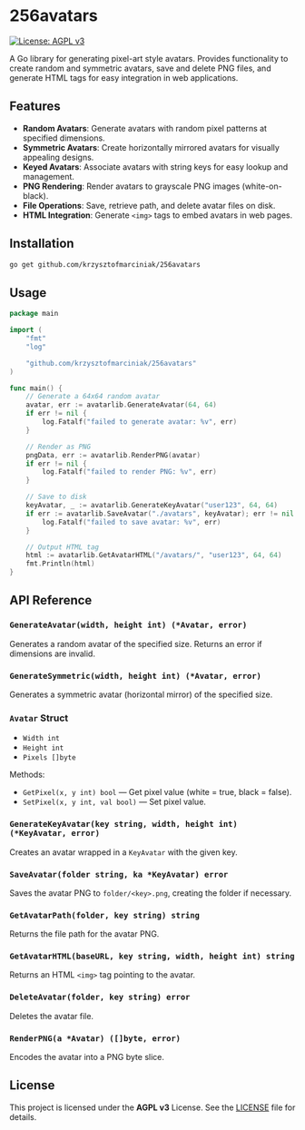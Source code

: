 # 256avatars

[![License: AGPL v3](https://img.shields.io/badge/License-AGPL_v3-blue.svg)](https://www.gnu.org/licenses/agpl-3.0.html)

A Go library for generating pixel-art style avatars. Provides functionality to create random and symmetric avatars, save and delete PNG files, and generate HTML tags for easy integration in web applications.

## Features

* **Random Avatars**: Generate avatars with random pixel patterns at specified dimensions.
* **Symmetric Avatars**: Create horizontally mirrored avatars for visually appealing designs.
* **Keyed Avatars**: Associate avatars with string keys for easy lookup and management.
* **PNG Rendering**: Render avatars to grayscale PNG images (white-on-black).
* **File Operations**: Save, retrieve path, and delete avatar files on disk.
* **HTML Integration**: Generate `<img>` tags to embed avatars in web pages.

## Installation

```bash
go get github.com/krzysztofmarciniak/256avatars
```

## Usage

```go
package main

import (
    "fmt"
    "log"

    "github.com/krzysztofmarciniak/256avatars"
)

func main() {
    // Generate a 64x64 random avatar
    avatar, err := avatarlib.GenerateAvatar(64, 64)
    if err != nil {
        log.Fatalf("failed to generate avatar: %v", err)
    }

    // Render as PNG
    pngData, err := avatarlib.RenderPNG(avatar)
    if err != nil {
        log.Fatalf("failed to render PNG: %v", err)
    }

    // Save to disk
    keyAvatar, _ := avatarlib.GenerateKeyAvatar("user123", 64, 64)
    if err := avatarlib.SaveAvatar("./avatars", keyAvatar); err != nil {
        log.Fatalf("failed to save avatar: %v", err)
    }

    // Output HTML tag
    html := avatarlib.GetAvatarHTML("/avatars/", "user123", 64, 64)
    fmt.Println(html)
}
```

## API Reference

### `GenerateAvatar(width, height int) (*Avatar, error)`

Generates a random avatar of the specified size. Returns an error if dimensions are invalid.

### `GenerateSymmetric(width, height int) (*Avatar, error)`

Generates a symmetric avatar (horizontal mirror) of the specified size.

### `Avatar` Struct

* `Width int`
* `Height int`
* `Pixels []byte`

Methods:

* `GetPixel(x, y int) bool` — Get pixel value (white = true, black = false).
* `SetPixel(x, y int, val bool)` — Set pixel value.

### `GenerateKeyAvatar(key string, width, height int) (*KeyAvatar, error)`

Creates an avatar wrapped in a `KeyAvatar` with the given key.

### `SaveAvatar(folder string, ka *KeyAvatar) error`

Saves the avatar PNG to `folder/<key>.png`, creating the folder if necessary.

### `GetAvatarPath(folder, key string) string`

Returns the file path for the avatar PNG.

### `GetAvatarHTML(baseURL, key string, width, height int) string`

Returns an HTML `<img>` tag pointing to the avatar.

### `DeleteAvatar(folder, key string) error`

Deletes the avatar file.

### `RenderPNG(a *Avatar) ([]byte, error)`

Encodes the avatar into a PNG byte slice.

## License

This project is licensed under the **AGPL v3** License. See the [LICENSE](LICENSE) file for details.
